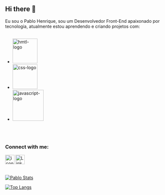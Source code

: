 ## Hi there 👋

Eu sou o Pablo Henrique, sou um Desenvolvedor Front-End apaixonado por tecnologia, atualmente estou aprendendo e criando projetos com: 
<br>
<br>

- <img src= "https://img.shields.io/badge/HTML5-E34F26?style=for-the-badge&logo=html5&logoColor=white" alt= "hmtl-logo" width="80px" />
- <img src= "https://img.shields.io/badge/CSS3-1572B6?style=for-the-badge&logo=css3&logoColor=white" alt= "css-logo" width="80px" />
- <img src= "https://img.shields.io/badge/JavaScript-F7DF1E?style=for-the-badge&logo=javascript&logoColor=black" alt= "javascript-logo" width="100px"/>
<br>
<br>

### Connect with me:
<p>
  <a href= "https://www.instagram.com/henrickzs_/">
  <img align= "left" alt="icone do instagram uma camera dentro de um quadro" width="30px" src="https://cdn.jsdelivr.net/npm/simple-icons@v3/icons/instagram.svg"/>
  </a>
  <a href= "https://www.linkedin.com/in/pablo-henrique-lima/">
  <img align= "left" alt="LinkedIn" width="30px" src="https://cdn.jsdelivr.net/npm/simple-icons@v3/icons/linkedin.svg"/> 
  </a>
</p>
<br>
<br>
<br>

[![Pablo Stats](https://github-readme-stats.vercel.app/api?username=PabloHenrique11)](https://github.com/anuraghazra/github-readme-stats)

[![Top Langs](https://github-readme-stats.vercel.app/api/top-langs/?username=PabloHenrique11)](https://github.com/anuraghazra/github-readme-stats)
